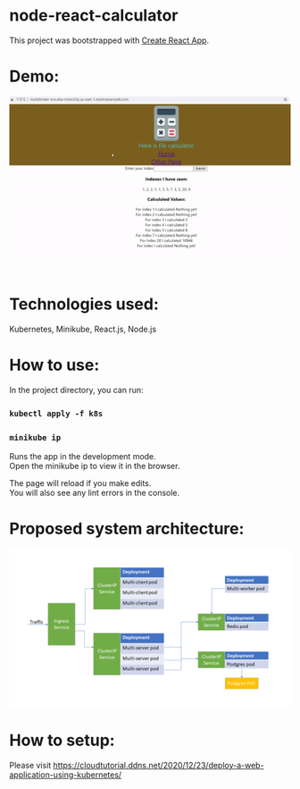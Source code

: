 ﻿# node-react-calculator
This project was bootstrapped with [Create React App](https://github.com/facebook/create-react-app).

# Demo:
![image](https://github.com/manbobo2002/node-react-calculator-k8s/blob/master/demo.gif)  

# Technologies used:  
Kubernetes, Minikube, React.js, Node.js

# How to use:  
In the project directory, you can run:

### `kubectl apply -f k8s`
### `minikube ip`

Runs the app in the development mode.<br />
Open the minikube ip to view it in the browser.

The page will reload if you make edits.<br />
You will also see any lint errors in the console.

# Proposed system architecture:
![image](https://github.com/manbobo2002/node-react-calculator-k8s/blob/master/solution%20diagram.png)  


# How to setup:  
Please visit https://cloudtutorial.ddns.net/2020/12/23/deploy-a-web-application-using-kubernetes/
